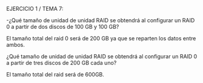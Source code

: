 EJERCICIO 1 / TEMA 7:

-¿Qué tamaño de unidad de unidad RAID se obtendrá al configurar un RAID 0 a partir de dos discos de 100 GB y 100 GB?

El tamaño total del raid 0 será de 200 GB ya que se reparten los datos entre ambos.

¿Qué tamaño de unidad de unidad RAID se obtendrá al
configurar un RAID 0 a partir de tres discos de 200 GB
cada uno?

El tamaño total del raid será de 600GB.

